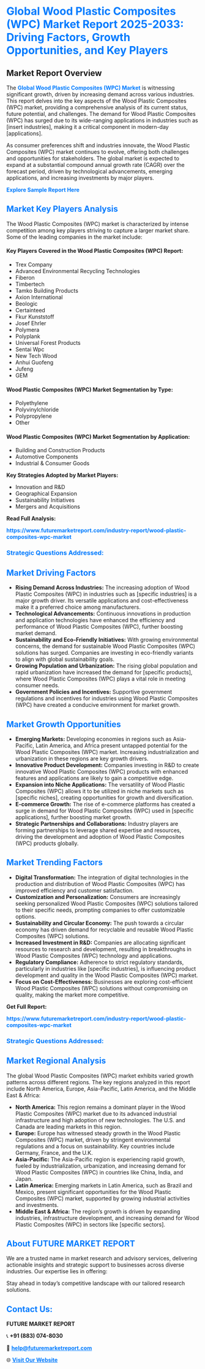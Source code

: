 <h1 style="color: #007BFF;">Global Wood Plastic Composites (WPC) Market Report 2025-2033: Driving Factors, Growth Opportunities, and Key Players</h1>

<section id="overview">
<h2>Market Report Overview</h2>
<p>The <a href="https://www.futuremarketreport.com/industry-report/wood-plastic-composites-wpc-market" style="color: #007BFF; text-decoration: none;"><strong>Global Wood Plastic Composites (WPC) Market</strong></a> is witnessing significant growth, driven by increasing demand across various industries. This report delves into the key aspects of the Wood Plastic Composites (WPC) market, providing a comprehensive analysis of its current status, future potential, and challenges. The demand for Wood Plastic Composites (WPC) has surged due to its wide-ranging applications in industries such as [insert industries], making it a critical component in modern-day [applications].</p>
<p>As consumer preferences shift and industries innovate, the Wood Plastic Composites (WPC) market continues to evolve, offering both challenges and opportunities for stakeholders. The global market is expected to expand at a substantial compound annual growth rate (CAGR) over the forecast period, driven by technological advancements, emerging applications, and increasing investments by major players.</p>
</section>

<section id="overview">
<p><a href="https://www.futuremarketreport.com/request-sample/reportId=85334" style="color: #007BFF; text-decoration: none;"><strong>Explore Sample Report Here</strong></a></p>
</section>

<section id="key-players">
<h2 style="color: #007BFF;">Market Key Players Analysis</h2>
<p>The Wood Plastic Composites (WPC) market is characterized by intense competition among key players striving to capture a larger market share. Some of the leading companies in the market include:</p>
<h4>Key Players Covered in the Wood Plastic Composites (WPC) Report:</h4>
<ul><li>Trex Company</li><li>Advanced Environmental Recycling Technologies</li><li>Fiberon</li><li>Timbertech</li><li>Tamko Building Products</li><li>Axion International</li><li>Beologic</li><li>Certainteed</li><li>Fkur Kunststoff</li><li>Josef Ehrler</li><li>Polymera</li><li>Polyplank</li><li>Universal Forest Products</li><li>Sentai Wpc</li><li>New Tech Wood</li><li>Anhui Guofeng</li><li>Jufeng</li><li>GEM</li></ul>
<h4>Wood Plastic Composites (WPC) Market Segmentation by Type:</h4>
<ul><li>Polyethylene</li><li>Polyvinylchloride</li><li>Polypropylene</li><li>Other</li></ul>

<h4>Wood Plastic Composites (WPC) Market Segmentation by Application:</h4>
<ul><li>Building and Construction Products</li><li>Automotive Components</li><li>Industrial &amp; Consumer Goods</li></ul>
<p><strong>Key Strategies Adopted by Market Players:</strong></p>
<ul>
<li>Innovation and R&D</li>
<li>Geographical Expansion</li>
<li>Sustainability Initiatives</li>
<li>Mergers and Acquisitions</li>
</ul>
</section>

<section>
<p><strong>Read Full Analysis: </strong></p><a href="https://www.futuremarketreport.com/industry-report/wood-plastic-composites-wpc-market" style="color: #007BFF; text-decoration: none;"><strong>https://www.futuremarketreport.com/industry-report/wood-plastic-composites-wpc-market</strong></a>
<h3 style="color: #007BFF;">Strategic Questions Addressed:</h3>
</section>

<section id="driving-factors">
<h2 style="color: #007BFF;">Market Driving Factors</h2>
<ul>
<li><strong>Rising Demand Across Industries:</strong> The increasing adoption of Wood Plastic Composites (WPC) in industries such as [specific industries] is a major growth driver. Its versatile applications and cost-effectiveness make it a preferred choice among manufacturers.</li>
<li><strong>Technological Advancements:</strong> Continuous innovations in production and application technologies have enhanced the efficiency and performance of Wood Plastic Composites (WPC), further boosting market demand.</li>
<li><strong>Sustainability and Eco-Friendly Initiatives:</strong> With growing environmental concerns, the demand for sustainable Wood Plastic Composites (WPC) solutions has surged. Companies are investing in eco-friendly variants to align with global sustainability goals.</li>
<li><strong>Growing Population and Urbanization:</strong> The rising global population and rapid urbanization have increased the demand for [specific products], where Wood Plastic Composites (WPC) plays a vital role in meeting consumer needs.</li>
<li><strong>Government Policies and Incentives:</strong> Supportive government regulations and incentives for industries using Wood Plastic Composites (WPC) have created a conducive environment for market growth.</li>
</ul>
</section>

<section id="growth-opportunities">
<h2 style="color: #007BFF;">Market Growth Opportunities</h2>
<ul>
<li><strong>Emerging Markets:</strong> Developing economies in regions such as Asia-Pacific, Latin America, and Africa present untapped potential for the Wood Plastic Composites (WPC) market. Increasing industrialization and urbanization in these regions are key growth drivers.</li>
<li><strong>Innovative Product Development:</strong> Companies investing in R&D to create innovative Wood Plastic Composites (WPC) products with enhanced features and applications are likely to gain a competitive edge.</li>
<li><strong>Expansion into Niche Applications:</strong> The versatility of Wood Plastic Composites (WPC) allows it to be utilized in niche markets such as [specific niches], creating opportunities for growth and diversification.</li>
<li><strong>E-commerce Growth:</strong> The rise of e-commerce platforms has created a surge in demand for Wood Plastic Composites (WPC) used in [specific applications], further boosting market growth.</li>
<li><strong>Strategic Partnerships and Collaborations:</strong> Industry players are forming partnerships to leverage shared expertise and resources, driving the development and adoption of Wood Plastic Composites (WPC) products globally.</li>
</ul>
</section>

<section id="trending-factors">
<h2 style="color: #007BFF;">Market Trending Factors</h2>
<ul>
<li><strong>Digital Transformation:</strong> The integration of digital technologies in the production and distribution of Wood Plastic Composites (WPC) has improved efficiency and customer satisfaction.</li>
<li><strong>Customization and Personalization:</strong> Consumers are increasingly seeking personalized Wood Plastic Composites (WPC) solutions tailored to their specific needs, prompting companies to offer customizable options.</li>
<li><strong>Sustainability and Circular Economy:</strong> The push towards a circular economy has driven demand for recyclable and reusable Wood Plastic Composites (WPC) solutions.</li>
<li><strong>Increased Investment in R&D:</strong> Companies are allocating significant resources to research and development, resulting in breakthroughs in Wood Plastic Composites (WPC) technology and applications.</li>
<li><strong>Regulatory Compliance:</strong> Adherence to strict regulatory standards, particularly in industries like [specific industries], is influencing product development and quality in the Wood Plastic Composites (WPC) market.</li>
<li><strong>Focus on Cost-Effectiveness:</strong> Businesses are exploring cost-efficient Wood Plastic Composites (WPC) solutions without compromising on quality, making the market more competitive.</li>
</ul>
</section>

<section>
<p><strong>Get Full Report: </strong></p><a href="https://www.futuremarketreport.com/industry-report/wood-plastic-composites-wpc-market" style="color: #007BFF; text-decoration: none;"><strong>https://www.futuremarketreport.com/industry-report/wood-plastic-composites-wpc-market</strong></a>
<h3 style="color: #007BFF;">Strategic Questions Addressed:</h3>
</section>


<section id="regional-analysis">
<h2 style="color: #007BFF;">Market Regional Analysis</h2>
<p>The global Wood Plastic Composites (WPC) market exhibits varied growth patterns across different regions. The key regions analyzed in this report include North America, Europe, Asia-Pacific, Latin America, and the Middle East & Africa:</p>
<ul>
<li><strong>North America:</strong> This region remains a dominant player in the Wood Plastic Composites (WPC) market due to its advanced industrial infrastructure and high adoption of new technologies. The U.S. and Canada are leading markets in this region.</li>
<li><strong>Europe:</strong> Europe has witnessed steady growth in the Wood Plastic Composites (WPC) market, driven by stringent environmental regulations and a focus on sustainability. Key countries include Germany, France, and the U.K.</li>
<li><strong>Asia-Pacific:</strong> The Asia-Pacific region is experiencing rapid growth, fueled by industrialization, urbanization, and increasing demand for Wood Plastic Composites (WPC) in countries like China, India, and Japan.</li>
<li><strong>Latin America:</strong> Emerging markets in Latin America, such as Brazil and Mexico, present significant opportunities for the Wood Plastic Composites (WPC) market, supported by growing industrial activities and investments.</li>
<li><strong>Middle East & Africa:</strong> The region’s growth is driven by expanding industries, infrastructure development, and increasing demand for Wood Plastic Composites (WPC) in sectors like [specific sectors].</li>
</ul>
</section>

<footer>
<h2 style="color: #007BFF;">About FUTURE MARKET REPORT</h2>
<p>We are a trusted name in market research and advisory services, delivering actionable insights and strategic support to businesses across diverse industries. Our expertise lies in offering:</p>

<p>Stay ahead in today’s competitive landscape with our tailored research solutions.</p>

<h2 style="color: #007BFF;">Contact Us:</h2>
<p><strong>FUTURE MARKET REPORT</strong></p>
<p>📞 <strong>+91 (883) 074-8030</strong></p>
<p>📧 <strong><a href="mailto:help@futuremarketreport.com" style="color: #007BFF;">help@futuremarketreport.com</a></strong></p>
<p>🌐 <strong><a href="https://www.futuremarketreport.com/" style="color: #007BFF;">Visit Our Website</a></strong></p>
</footer>
